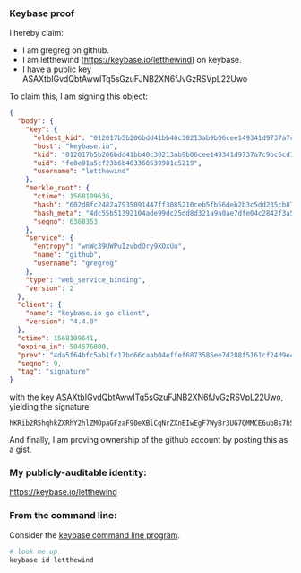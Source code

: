 ### Keybase proof

I hereby claim:

  * I am gregreg on github.
  * I am letthewind (https://keybase.io/letthewind) on keybase.
  * I have a public key ASAXtbIGvdQbtAwwITq5sGzuFJNB2XN6fJvGzRSVpL22Uwo

To claim this, I am signing this object:

```json
{
  "body": {
    "key": {
      "eldest_kid": "012017b5b206bdd41bb40c30213ab9b06cee149341d9737a7c9bc6cd1495a4bdb6530a",
      "host": "keybase.io",
      "kid": "012017b5b206bdd41bb40c30213ab9b06cee149341d9737a7c9bc6cd1495a4bdb6530a",
      "uid": "fe0e91a5cf23b6b403360539981c5219",
      "username": "letthewind"
    },
    "merkle_root": {
      "ctime": 1568109636,
      "hash": "602d8fc2482a7935091447ff3085210ceb5fb56deb2b3c5dd235cb870cc36c9b757f9bfbda11825b0a135c28e33c4384aabf3746258608f36847cd3b70d4e4c4",
      "hash_meta": "4dc55b51392104ade99dc25dd8d321a9a0ae7dfe04c2842f3a52d42cea0fc9ef",
      "seqno": 6368353
    },
    "service": {
      "entropy": "wnWc39UWPuIzvbdOry9XOxUu",
      "name": "github",
      "username": "gregreg"
    },
    "type": "web_service_binding",
    "version": 2
  },
  "client": {
    "name": "keybase.io go client",
    "version": "4.4.0"
  },
  "ctime": 1568109641,
  "expire_in": 504576000,
  "prev": "4da5f64bfc5ab1fc17bc66caab04effef6873585ee7d288f5161cf24d9e4b0a8",
  "seqno": 9,
  "tag": "signature"
}
```

with the key [ASAXtbIGvdQbtAwwITq5sGzuFJNB2XN6fJvGzRSVpL22Uwo](https://keybase.io/letthewind), yielding the signature:

```
hKRib2R5hqhkZXRhY2hlZMOpaGFzaF90eXBlCqNrZXnEIwEgF7WyBr3UG7QMMCE6ubBs7hSTQdlzenybxs0UlaS9tlMKp3BheWxvYWTESpcCCcQgTaX2S/xasfwXvGbKqwTv/vaHNYXufSiPUWHPJNnksKjEILu9W5RIKsgCZ0R22eTc3DZxkD6euaIx0GuO8ObObW6DAgHCo3NpZ8RAs++jocSEwPEw7ZQJxviEXyVLL81Ccz60/UjYCqlXoeapaM1Ttqb+HQGLLCtLcI70ArVyScRtzKhe/4ndSRWwB6hzaWdfdHlwZSCkaGFzaIKkdHlwZQildmFsdWXEINyipQu3w/i7CJwvtVZSVz2ZNW34pKk25kZEbNQKdSzHo3RhZ80CAqd2ZXJzaW9uAQ==

```

And finally, I am proving ownership of the github account by posting this as a gist.

### My publicly-auditable identity:

https://keybase.io/letthewind

### From the command line:

Consider the [keybase command line program](https://keybase.io/download).

```bash
# look me up
keybase id letthewind
```
